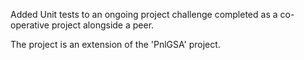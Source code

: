 Added Unit tests to an ongoing project challenge completed as a co-operative project alongside a peer.

The project is an extension of the 'PnlGSA' project.